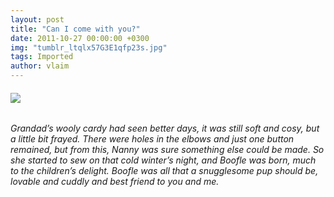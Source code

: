 ```yaml
---
layout: post
title: "Can I come with you?"
date: 2011-10-27 00:00:00 +0300
img: "tumblr_ltqlx57G3E1qfp23s.jpg"
tags: Imported
author: vlaim
---
```


###### <span class="messageBody translationEligibleUserMessage">![](/blog/assets/img/tumblr_ltqlx57G3E1qfp23s.jpg)</span>

###### <span class="messageBody translationEligibleUserMessage">Grandad’s wooly cardy had seen better days, it was still soft and cosy, but a little bit frayed. There were holes in the elbows and just one button remained, but from this, Nanny was sure something else could be made. So she started to sew on that cold winter’s night, and Boofle was born, much to the children’s delight. Boofle was all that a snugglesome pup should be, lovable and cuddly and best friend to you and me.</span>